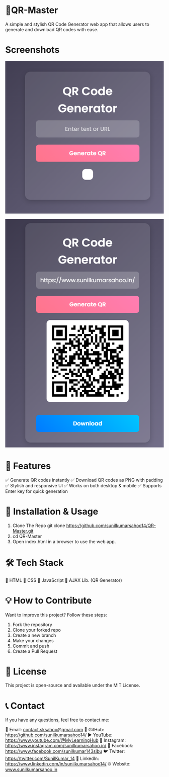 # 🚀QR-Master

A simple and stylish QR Code Generator web app that allows users to generate and download QR codes with ease.

# Screenshots

![Initial Image](image.png)

![After Image](image-1.png)

# 📌 Features
✅ Generate QR codes instantly
✅ Download QR codes as PNG with padding
✅ Stylish and responsive UI
✅ Works on both desktop & mobile
✅ Supports Enter key for quick generation

# 📂 Installation & Usage
1. Clone The Repo 
git clone https://github.com/sunilkumarsahoo14/QR-Master.git
2. cd QR-Master
3. Open index.html in a browser to use the web app.

# 🛠 Tech Stack
🔹 HTML
🔹 CSS
🔹 JavaScript
🔹 AJAX Lib. (QR Generator)

# 💡 How to Contribute
Want to improve this project? Follow these steps:

1. Fork the repository
2. Clone your forked repo
3. Create a new branch
4. Make your changes
5. Commit and push
6. Create a Pull Request

# 📜 License
This project is open-source and available under the MIT License.

# 📞 Contact
If you have any questions, feel free to contact me:

📧 Email: contact.sksahoo@gmail.com
📱 GitHub: https://github.com/sunilkumarsahoo14/
▶️ YouTube: https://www.youtube.com/@MyLearningHub
📸 Instagram: https://www.instagram.com/sunilkumarsahoo.in/
📘 Facebook: https://www.facebook.com/sunilkumar143sibu
🐦 Twitter: https://twitter.com/SunilKumar_14
🔗 LinkedIn: https://www.linkedin.com/in/sunilkumarsahoo14/
🌐 Website: www.sunilkumarsahoo.in
